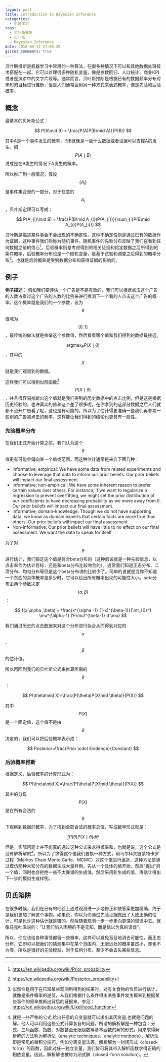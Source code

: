 ```yaml
---
layout: post
title: Introduction to Bayesian Inference
categories:
  - 机器学习
tags:
  - 贝叶斯推断
  - 贝叶斯
  - Bayesian Inference
date: 2018-04-11 21:00:20
giscus_comments: true
---
```


贝叶斯推断是机器学习中常用的一种算法，在很多种情况下可以和其他数据处理技术搭配在一起。它可以处理很多种随机变量，像是参数回归、人口统计、商业KPI或者是演讲中的文字片段等。通常而言，贝叶斯推断是根据已有的数据频率分布对未知的目标进行推断，但是人们通常会用另一种方式来表述概率，像是先验和后验概率。

<!-- more -->

## 概念

最基本的贝叶斯公式：

$$
P(A\mid B) = \frac{P(A)P(B\mid A)}{P(B)}
$$

其中A是一个事件发生的概率，而B就像是一些什么数据或者证据可以支撑A的发生。把$$P(A\mid B)$$说成是在B发生的情况下A发生的概率。

所以推广到一般情况，假设$$\{A_i\}$$是事件集合里的一部分，对于任意的$$A_i$$，贝叶斯定理可以写成：

$$
P(A_{i}\mid B) = \frac{P(B\mid A_{i})P(A_{i})}{\sum_{i}P(B\mid A_{i})P(A_{i})}
$$

贝叶斯是描述某件事会不会出现的不确定性，这种不确定性则是通过已有的数据作为证据，这种事件我们则称为随机事件。随机事件的先验分布反映了我们在看到任何数据之前的信心[^1]，后验概率则是考虑得到的相关证据和给定数据之后所得到的条件概率，后验概率分布也是一个随机变量，是基于试验和调查之后得到的概率分布[^2]，也就是后验概率是受到数据分布和获得证据的影响的。

## 例子

**例子描述：** 假如我们要评估一个广告是不是有效的，我们可以根据点击这个广告的人数占看过这个广告的人数的比例来进行推测下一个看的人点击这个广告的概率。这个概率就是我们的一个参数，设为$$\theta$$值域为$$[0, 1]$$，最传统的做法就是枚举这个参数值，然后看看哪个值和我们得到的数据最接近。

$$\mathop{\arg\max}_{\theta}P(X\mid \theta)$$，其中的$$X$$就是我们观测到的数据。

这样我们可以得到似然函数[^3]$$P(X\mid \theta)$$，并且很容易推断出这个值就是我们得到的历史数据中的点击比例，但是这是根据历史经验的，也许真实的值和这个差了很多呢，在你拿到的这部分数据之后人们就都不点开广告看了呢，这也是有可能的，所以为了估计得更准确一些我们再参考一些别的广告被点击的频率，这样能让我们得到的结论也更具有一般性。

### 先验概率分布

在我们正式开始计算之前，我们认为这个$$\theta$$值更有可能会偏向某一个值或范围，而这种估计通常是来自下面几种：

- Informative; empirical: We have some data from related experiments and choose to leverage that data to inform our prior beliefs. Our prior beliefs will impact our final assessment.
- Informative; non-empirical: We have some inherent reason to prefer certain values over others. For instance, if we want to regularize a regression to prevent overfitting, we might set the prior distribution of our coefficients to have decreasing probability as we move away from 0. Our prior beliefs will impact our final assessment.
- Informative; domain-knowledge: Though we do not have supporting data, we know as domain experts that certain facts are more true than others. Our prior beliefs will impact our final assessment.
- Non-informative: Our prior beliefs will have little to no effect on our final assessment. We want the data to speak for itself.

为了对$$\theta$$进行估计，我们假定这个值是符合beta分布的（这种假设就是一种先验信息，以点击率作为估计目标，还是和beta分布比较吻合的），通常我们知道正态分布、二项分布、均匀分布等但是这个beta分布讲的比较少了。简单的说就是当你不知道一个东西的具体概率是多少时，它可以给出所有概率出现的可能性大小。beta分布由两个参数决定$$(\alpha, \beta)$$：

$$
f(x;\alpha ,\beta) = \frac{x^{\alpha -1} (1-x)^{\beta-1}}{\int_{0}^1 \mu^{\alpha-1} (1-\mu)^{\beta-1} d \mu}
$$

我们通过历史的点击数据来对这个分布进行拟合从而得到对应的$$\alpha$$、$$\beta$$的估计值。

所以再回到我们的贝叶斯公式来推算所需的$$\theta$$：

$$
P(\theta\mid X)=\frac{P(\theta)P(X\mid \theta)}{P(X)}
$$

其中$$P(X)$$是一个固定值，这个值不是由$$\theta$$决定的，我们可以把后验概率表示成：

$$
Posterior=\frac{Prior \cdot Evidence}{Constant}
$$

### 后验概率推断

根据定义，后验概率的计算形式为：

$$
P(\theta\mid X)=\frac{P(\theta)P(X\mid \theta)}{P(X)}
$$

其中的分母$$P(X)$$是在所有合法的$$\theta$$下观察到数据的概率，为了找到全部合法的概率总值，写成数学形式就是：

$$
\int P(\theta)P(X\mid \theta)d\theta
$$

但是，实际问题上并不能真的通过这种公式来求得概率和，也就是说，这个公式是没有解析解的[^4]。所以为了求得这个值我们要换一种方式，用马尔科夫链蒙特卡罗过程（Markov Chain Monte Carlo，MCMC）对这个值进行逼近，这种方法是通过模仿那种未知分布的数据生成大量样例。先从一个具体的值开始，然后“提出”另一个值，同时也会拒绝一些不太靠谱的生成值，然后采用新生成的值，再估计得出下一步的模拟生成样例。

## 贝氏陷阱

在很多时候，我们在已有的经验上通过观测进一步地修正和使答案更加精确，终于是我们更加了解这个事物。如果说，你以为你通过先验证据做出了大致正确的估计，可是也许这种估计就是错的，然后随着观测一步一步走向更深的谬误中去。就像马克吐温说的：“让我们陷入困境的不是无知，而是信以为真的谬误“。

所以，你应该给各种事情都留一些概率，这样可以避免盲目地消去可能性，而正态分布，它即可以把我们的猜测集中在某个范围内，无限远处的概率虽然小，却也不为零，所以是很好的先验模型，对于任何分布，至少不会丢失某些信息。

---

[^1]: <https://en.wikipedia.org/wiki/Prior_probability>
[^2]: <https://en.wikipedia.org/wiki/Posterior_probability>
[^3]: 似然性是用于在已知某些观测所得到的结果时，对有关食物的性质进行估计，就像是条件概率的逆反，从我们根据什么条件得出某些事件发生概率到根据某些事件的频率推断出背后的证据来。参见： <https://en.wikipedia.org/wiki/Likelihood_function>
[^4]: 就是一些严格的公式,给出任意的自变量就可以求出其因变量,也就是问题的解。他人可以利用这些公式计算各自的问题。所谓的解析解是一种包含：分式、三角函数、指数、对数甚至无限级数等基本函数的解的形式。用来求得解析解的方法称为解析法〈analytic techniques、analytic methods〉，解析法即是常见的微积分技巧，例如分离变量法等。解析解为一封闭形式〈closed-form〉的函数，因此对任一独立变量，我们皆可将其带入解析函数求得正确的相依变量。因此，解析解也被称为闭式解（closed-form solution）。

